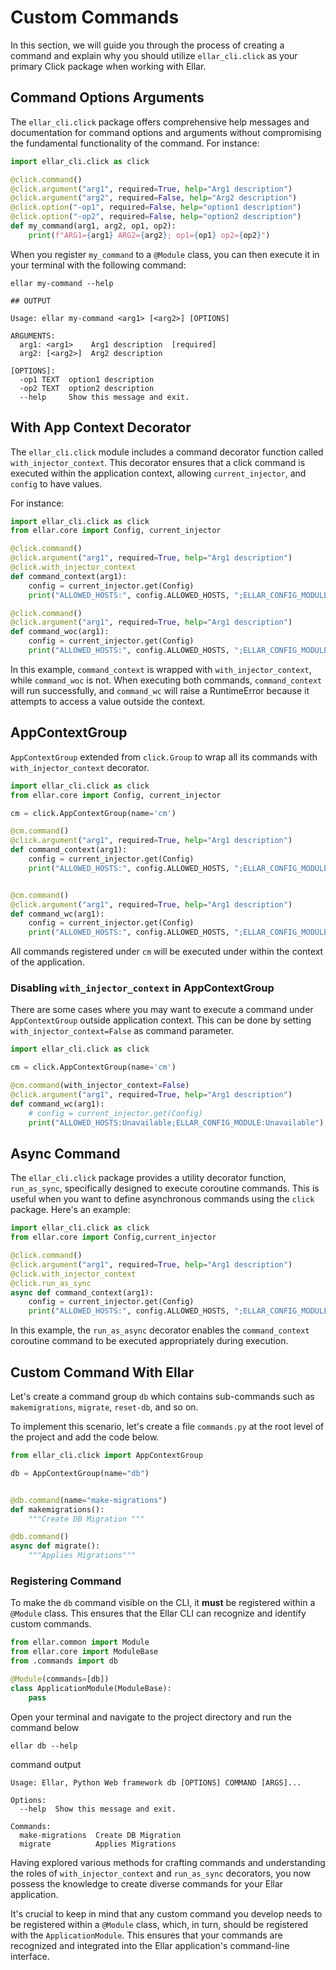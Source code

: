 # **Custom Commands**
In this section, we will guide you through the process of creating a command and explain why you 
should utilize `ellar_cli.click` as your primary Click package when working with Ellar.


## **Command Options Arguments**
The `ellar_cli.click` package offers comprehensive help messages and documentation for command options and arguments 
without compromising the fundamental functionality of the command. 
For instance:

```python
import ellar_cli.click as click

@click.command()
@click.argument("arg1", required=True, help="Arg1 description")
@click.argument("arg2", required=False, help="Arg2 description")
@click.option("-op1", required=False, help="option1 description")
@click.option("-op2", required=False, help="option2 description")
def my_command(arg1, arg2, op1, op2):
    print(f"ARG1={arg1} ARG2={arg2}; op1={op1} op2={op2}")
```

When you register `my_command` to a `@Module` class, you can then execute it in your terminal with the following command:
```shell
ellar my-command --help 

## OUTPUT

Usage: ellar my-command <arg1> [<arg2>] [OPTIONS]

ARGUMENTS:
  arg1: <arg1>    Arg1 description  [required]
  arg2: [<arg2>]  Arg2 description

[OPTIONS]:
  -op1 TEXT  option1 description
  -op2 TEXT  option2 description
  --help     Show this message and exit.
```

## **With App Context Decorator**
The `ellar_cli.click` module includes a command decorator function called `with_injector_context`. 
This decorator ensures that a click command is executed within the application context, 
allowing `current_injector`, and `config` to have values.

For instance:

```python
import ellar_cli.click as click
from ellar.core import Config, current_injector

@click.command()
@click.argument("arg1", required=True, help="Arg1 description")
@click.with_injector_context
def command_context(arg1):
    config = current_injector.get(Config) 
    print("ALLOWED_HOSTS:", config.ALLOWED_HOSTS, ";ELLAR_CONFIG_MODULE:", config.config_module)

@click.command()
@click.argument("arg1", required=True, help="Arg1 description")
def command_woc(arg1):
    config = current_injector.get(Config) 
    print("ALLOWED_HOSTS:", config.ALLOWED_HOSTS, ";ELLAR_CONFIG_MODULE:", config.config_module)
```

In this example, `command_context` is wrapped with `with_injector_context`, while `command_woc` is not. 
When executing both commands, `command_context` will run successfully, and `command_wc` will raise a RuntimeError 
because it attempts to access a value outside the context.

## **AppContextGroup**
`AppContextGroup` extended from `click.Group` to wrap all its commands with `with_injector_context` decorator.


```python
import ellar_cli.click as click
from ellar.core import Config, current_injector

cm = click.AppContextGroup(name='cm')

@cm.command()
@click.argument("arg1", required=True, help="Arg1 description")
def command_context(arg1):
    config = current_injector.get(Config) 
    print("ALLOWED_HOSTS:", config.ALLOWED_HOSTS, ";ELLAR_CONFIG_MODULE:", config.config_module)


@cm.command()
@click.argument("arg1", required=True, help="Arg1 description")
def command_wc(arg1):
    config = current_injector.get(Config) 
    print("ALLOWED_HOSTS:", config.ALLOWED_HOSTS, ";ELLAR_CONFIG_MODULE:", config.config_module)
```
All commands registered under `cm` will be executed under within the context of the application. 

### **Disabling `with_injector_context` in AppContextGroup**
There are some cases where you may want to execute a command under `AppContextGroup` outside application context.
This can be done by setting `with_injector_context=False` as command parameter.

```python
import ellar_cli.click as click

cm = click.AppContextGroup(name='cm')

@cm.command(with_injector_context=False)
@click.argument("arg1", required=True, help="Arg1 description")
def command_wc(arg1):
    # config = current_injector.get(Config) 
    print("ALLOWED_HOSTS:Unavailable;ELLAR_CONFIG_MODULE:Unavailable")
```

## Async Command
The `ellar_cli.click` package provides a utility decorator function, `run_as_sync`, 
specifically designed to execute coroutine commands. 
This is useful when you want to define asynchronous commands using the `click` package. 
Here's an example:

```python
import ellar_cli.click as click
from ellar.core import Config,current_injector

@click.command()
@click.argument("arg1", required=True, help="Arg1 description")
@click.with_injector_context
@click.run_as_sync
async def command_context(arg1):
    config = current_injector.get(Config) 
    print("ALLOWED_HOSTS:", config.ALLOWED_HOSTS, ";ELLAR_CONFIG_MODULE:", config.config_module)
```

In this example, the `run_as_async` decorator enables the `command_context` coroutine 
command to be executed appropriately during execution.

## **Custom Command With Ellar**
Let's create a command group `db` which contains sub-commands such as `makemigrations`, `migrate`, `reset-db`, and so on.

To implement this scenario, let's create a file `commands.py` at the root level of the project and add the code below.
```python
from ellar_cli.click import AppContextGroup

db = AppContextGroup(name="db")


@db.command(name="make-migrations")
def makemigrations():
    """Create DB Migration """

@db.command()
async def migrate():
    """Applies Migrations"""
```

### **Registering Command**

To make the `db` command visible on the CLI, it **must** be registered within a `@Module` class. 
This ensures that the Ellar CLI can recognize and identify custom commands.

```python
from ellar.common import Module
from ellar.core import ModuleBase
from .commands import db

@Module(commands=[db])
class ApplicationModule(ModuleBase):
    pass
```
Open your terminal and navigate to the project directory and run the command below
```shell
ellar db --help
```

command output
```shell
Usage: Ellar, Python Web framework db [OPTIONS] COMMAND [ARGS]...

Options:
  --help  Show this message and exit.

Commands:
  make-migrations  Create DB Migration
  migrate          Applies Migrations

```

Having explored various methods for crafting commands and understanding the roles of `with_injector_context` and `run_as_sync` decorators, 
you now possess the knowledge to create diverse commands for your Ellar application. 

It's crucial to keep in mind that any custom command you develop needs to be registered within a `@Module` class, which, 
in turn, should be registered with the `ApplicationModule`.
This ensures that your commands are recognized and integrated into the Ellar application's command-line interface. 
